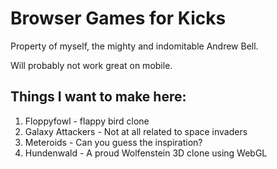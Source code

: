 # Browser Games for Kicks

Property of myself, the mighty and indomitable Andrew Bell.

Will probably not work great on mobile.

## Things I want to make here:

1. Floppyfowl - flappy bird clone
2. Galaxy Attackers - Not at all related to space invaders
3. Meteroids - Can you guess the inspiration?
4. Hundenwald - A proud Wolfenstein 3D clone using WebGL
